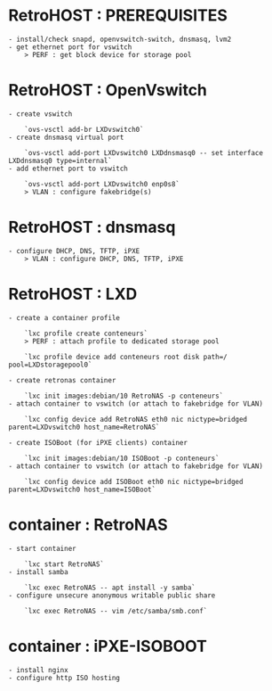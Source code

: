 # RetroHOST : PREREQUISITES

	- install/check snapd, openvswitch-switch, dnsmasq, lvm2
	- get ethernet port for vswitch
		> PERF : get block device for storage pool

# RetroHOST : OpenVswitch

	- create vswitch
	
		`ovs-vsctl add-br LXDvswitch0`
	- create dnsmasq virtual port
	
		`ovs-vsctl add-port LXDvswitch0 LXDdnsmasq0 -- set interface LXDdnsmasq0 type=internal`
	- add ethernet port to vswitch
	
		`ovs-vsctl add-port LXDvswitch0 enp0s8`
		> VLAN : configure fakebridge(s)

# RetroHOST : dnsmasq

	- configure DHCP, DNS, TFTP, iPXE
		> VLAN : configure DHCP, DNS, TFTP, iPXE

# RetroHOST : LXD

	- create a container profile
	
		`lxc profile create conteneurs`
		> PERF : attach profile to dedicated storage pool
		
		`lxc profile device add conteneurs root disk path=/ pool=LXDstoragepool0`

	- create retronas container
	
		`lxc init images:debian/10 RetroNAS -p conteneurs`
	- attach container to vswitch (or attach to fakebridge for VLAN)
	
		`lxc config device add RetroNAS eth0 nic nictype=bridged parent=LXDvswitch0 host_name=RetroNAS`

	- create ISOBoot (for iPXE clients) container
	
		`lxc init images:debian/10 ISOBoot -p conteneurs`
	- attach container to vswitch (or attach to fakebridge for VLAN)
	
		`lxc config device add ISOBoot eth0 nic nictype=bridged parent=LXDvswitch0 host_name=ISOBoot`

# container : RetroNAS

	- start container
	
		`lxc start RetroNAS`
	- install samba
	
		`lxc exec RetroNAS -- apt install -y samba`
	- configure unsecure anonymous writable public share
	
		`lxc exec RetroNAS -- vim /etc/samba/smb.conf`

# container : iPXE-ISOBOOT

	- install nginx
	- configure http ISO hosting
